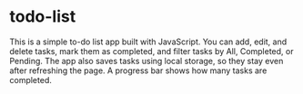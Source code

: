 # todo-list
This is a simple to-do list app built with JavaScript. You can add, edit, and delete tasks, mark them as completed, and filter tasks by All, Completed, or Pending. The app also saves tasks using local storage, so they stay even after refreshing the page. A progress bar shows how many tasks are completed.
